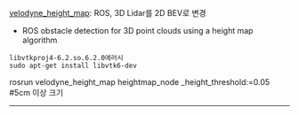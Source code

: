 [velodyne_height_map](http://wiki.ros.org/velodyne_height_map): ROS, 3D Lidar를 2D BEV로 변경
- ROS obstacle detection for 3D point clouds using a height map algorithm

```
libvtkproj4-6.2.so.6.2.0에러시
sudo apt-get install libvtk6-dev

```

rosrun velodyne_height_map heightmap_node _height_threshold:=0.05 #5cm 이상 크기

---


